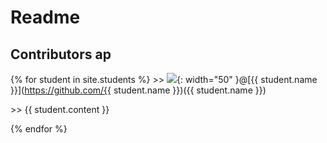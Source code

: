 # Readme 
## Contributors ap

{% for student in site.students %}
 \>> <img src="{{ student.image }}">{: width="50" }@[{{ student.name }}](https://github.com/{{ student.name }})({{ student.name }})
 
   \>> {{ student.content }}
   
{% endfor %}

